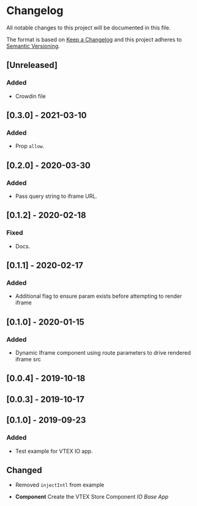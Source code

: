 # Changelog

All notable changes to this project will be documented in this file.

The format is based on [Keep a Changelog](http://keepachangelog.com/en/1.0.0/)
and this project adheres to [Semantic Versioning](http://semver.org/spec/v2.0.0.html).

## [Unreleased]
### Added
- Crowdin file

## [0.3.0] - 2021-03-10
### Added
- Prop `allow`.

## [0.2.0] - 2020-03-30
### Added
- Pass query string to iframe URL.

## [0.1.2] - 2020-02-18
### Fixed
- Docs.

## [0.1.1] - 2020-02-17

### Added
- Additional flag to ensure param exists before attempting to render iframe

## [0.1.0] - 2020-01-15

### Added
- Dynamic Iframe component using route parameters to drive rendered iframe src

## [0.0.4] - 2019-10-18

## [0.0.3] - 2019-10-17

## [0.1.0] - 2019-09-23
### Added
- Test example for VTEX IO app.

## Changed
- Removed `injectIntl` from example

- **Component** Create the VTEX Store Component _IO Base App_
